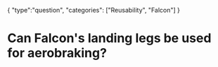 {
    "type":"question",
    "categories": ["Reusability", "Falcon"]
}

# Can Falcon's landing legs be used for aerobraking?
